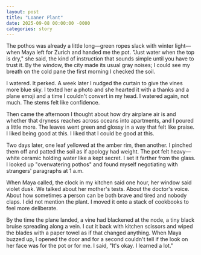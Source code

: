 ```yaml
---
layout: post
title: "Loaner Plant"
date: 2025-09-08 00:00:00 -0000
categories: story
---
```


The pothos was already a little long—green ropes slack with winter light—when Maya left for Zurich and handed me the pot. "Just water when the top is dry," she said, the kind of instruction that sounds simple until you have to trust it. By the window, the city made its usual gray noises; I could see my breath on the cold pane the first morning I checked the soil.

<!--more-->

I watered. It perked. A week later I nudged the curtain to give the vines more blue sky. I texted her a photo and she hearted it with a thanks and a plane emoji and a time I couldn't convert in my head. I watered again, not much. The stems felt like confidence.

Then came the afternoon I thought about how dry airplane air is and whether that dryness reaches across oceans into apartments, and I poured a little more. The leaves went green and glossy in a way that felt like praise. I liked being good at this. I liked that I could be good at this.

Two days later, one leaf yellowed at the amber rim, then another. I pinched them off and patted the soil as if apology had weight. The pot felt heavy—white ceramic holding water like a kept secret. I set it farther from the glass. I looked up "overwatering pothos" and found myself negotiating with strangers' paragraphs at 1 a.m.

When Maya called, the clock in my kitchen said one hour, her window said violet dusk. We talked about her mother's tests. About the doctor's voice. About how sometimes a person can be both brave and tired and nobody claps. I did not mention the plant. I moved it onto a stack of cookbooks to feel more deliberate.

By the time the plane landed, a vine had blackened at the node, a tiny black bruise spreading along a vein. I cut it back with kitchen scissors and wiped the blades with a paper towel as if that changed anything. When Maya buzzed up, I opened the door and for a second couldn't tell if the look on her face was for the pot or for me. I said, "It's okay. I learned a lot."
